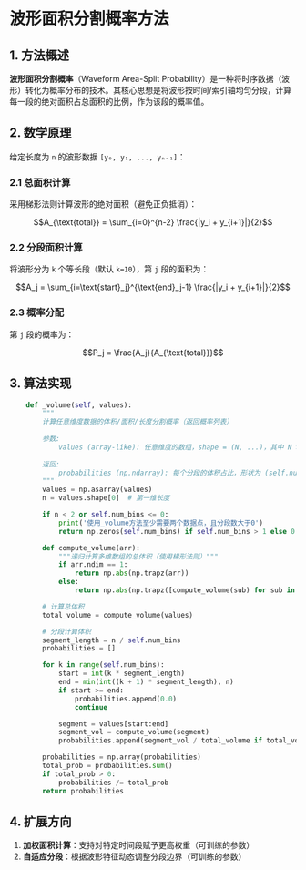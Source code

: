 
# 波形面积分割概率方法

## 1. 方法概述
**波形面积分割概率**（Waveform Area-Split Probability）是一种将时序数据（波形）转化为概率分布的技术。其核心思想是将波形按时间/索引轴均匀分段，计算每一段的绝对面积占总面积的比例，作为该段的概率值。

## 2. 数学原理
给定长度为 `n` 的波形数据 `[y₀, y₁, ..., yₙ₋₁]`：

### 2.1 总面积计算
采用梯形法则计算波形的绝对面积（避免正负抵消）：
```math
A_{\text{total}} = \sum_{i=0}^{n-2} \frac{|y_i + y_{i+1}|}{2}
```

### 2.2 分段面积计算
将波形分为 `k` 个等长段（默认 `k=10`），第 `j` 段的面积为：
```math
A_j = \sum_{i=\text{start}_j}^{\text{end}_j-1} \frac{|y_i + y_{i+1}|}{2}
```

### 2.3 概率分配
第 `j` 段的概率为：
```math
P_j = \frac{A_j}{A_{\text{total}}}
```

## 3. 算法实现
```python
    def _volume(self, values):
        """
        计算任意维度数据的体积/面积/长度分割概率（返回概率列表）
        
        参数:
            values (array-like): 任意维度的数组，shape = (N, ...)，其中 N >= 1
        
        返回:
            probabilities (np.ndarray): 每个分段的体积占比，形状为 (self.num_bins,)
        """
        values = np.asarray(values)
        n = values.shape[0]  # 第一维长度

        if n < 2 or self.num_bins <= 0:
            print('使用_volume方法至少需要两个数据点，且分段数大于0')
            return np.zeros(self.num_bins) if self.num_bins > 1 else 0.0

        def compute_volume(arr):
            """递归计算多维数组的总体积（使用梯形法则）"""
            if arr.ndim == 1:
                return np.abs(np.trapz(arr))
            else:
                return np.abs(np.trapz([compute_volume(sub) for sub in arr]))

        # 计算总体积
        total_volume = compute_volume(values)

        # 分段计算体积
        segment_length = n / self.num_bins
        probabilities = []

        for k in range(self.num_bins):
            start = int(k * segment_length)
            end = min(int((k + 1) * segment_length), n)
            if start >= end:
                probabilities.append(0.0)
                continue

            segment = values[start:end]
            segment_vol = compute_volume(segment)
            probabilities.append(segment_vol / total_volume if total_volume > 0 else 0.0)

        probabilities = np.array(probabilities)
        total_prob = probabilities.sum()
        if total_prob > 0:
            probabilities /= total_prob
        return probabilities
```

## 4. 扩展方向
1. **加权面积计算**：支持对特定时间段赋予更高权重（可训练的参数）
2. **自适应分段**：根据波形特征动态调整分段边界（可训练的参数）

